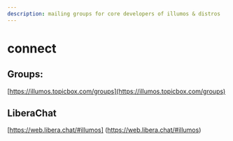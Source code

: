 ```yaml
---
description: mailing groups for core developers of illumos & distros
---
```


# connect

## Groups:

[https://illumos.topicbox.com/groups](https://illumos.topicbox.com/groups) 

## LiberaChat
[https://web.libera.chat/#illumos] (https://web.libera.chat/#illumos)
